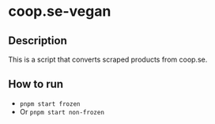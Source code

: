 # coop.se-vegan

## Description

This is a script that converts scraped products from coop.se.

## How to run

- `pnpm start frozen`
- Or `pnpm start non-frozen`